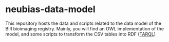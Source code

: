 # neubias-data-model

This repository hosts the data and scripts related to the data model of the BIII bioimaging registry. 
Mainly, you will find an OWL implementation of the model, and some scripts to transform the CSV tables into RDF ([TARQL](https://tarql.github.io))
